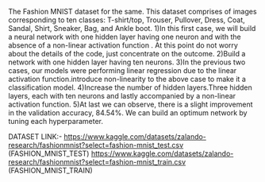 The Fashion MNIST dataset for the same. This dataset comprises of images corresponding to ten classes: T-shirt/top, Trouser, Pullover, Dress, Coat, Sandal, Shirt, Sneaker, Bag, and Ankle boot. 1)In this first case, we will build a neural network with one hidden layer having one neuron and with the absence of a non-linear activation function . At this point do not worry about the details of the code, just concentrate on the outcome. 2)Build a network with one hidden layer having ten neurons. 3)In the previous two cases, our models were performing linear regression due to the linear activation function.introduce non-linearity to the above case to make it a classification model. 4)Increase the number of hidden layers.Three hidden layers, each with ten neurons and lastly accompanied by a non-linear activation function. 5)At last we can observe, there is a slight improvement in the validation accuracy, 84.54%. We can build an optimum network by tuning each hyperparameter.

DATASET LINK:- https://www.kaggle.com/datasets/zalando-research/fashionmnist?select=fashion-mnist_test.csv  (FASHION_MNIST_TEST)
https://www.kaggle.com/datasets/zalando-research/fashionmnist?select=fashion-mnist_train.csv  (FASHION_MNIST_TRAIN)

